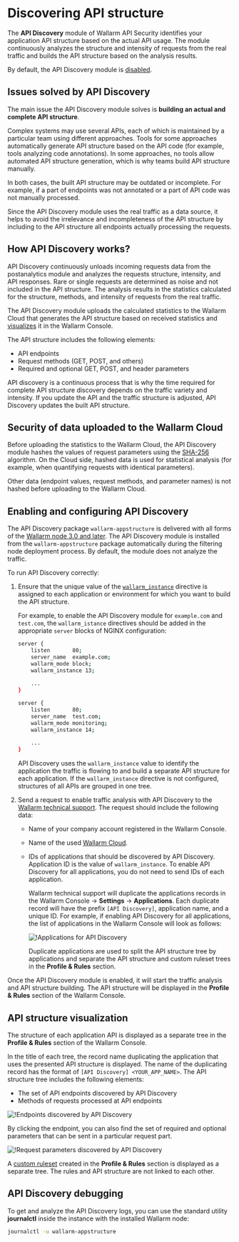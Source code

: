# Discovering API structure

The **API Discovery** module of Wallarm API Security identifies your application API structure based on the actual API usage. The module continuously analyzes the structure and intensity of requests from the real traffic and builds the API structure based on the analysis results.

By default, the API Discovery module is [disabled](#enabling-and-configuring-api-discovery).

## Issues solved by API Discovery

The main issue the API Discovery module solves is **building an actual and complete API structure**.

Complex systems may use several APIs, each of which is maintained by a particular team using different approaches. Tools for some approaches automatically generate API structure based on the API code (for example, tools analyzing code annotations). In some approaches, no tools allow automated API structure generation, which is why teams build API structure manually.

In both cases, the built API structure may be outdated or incomplete. For example, if a part of endpoints was not annotated or a part of API code was not manually processed.

Since the API Discovery module uses the real traffic as a data source, it helps to avoid the irrelevance and incompleteness of the API structure by including to the API structure all endpoints actually processing the requests.

## How API Discovery works?

API Discovery continuously unloads incoming requests data from the postanalytics module and analyzes the requests structure, intensity, and API responses. Rare or single requests are determined as noise and not included in the API structure. The analysis results in the statistics calculated for the structure, methods, and intensity of requests from the real traffic.

The API Discovery module uploads the calculated statistics to the Wallarm Cloud that generates the API structure based on received statistics and [visualizes](#api-structure-visualization) it in the Wallarm Console.

The API structure includes the following elements:

* API endpoints
* Request methods (GET, POST, and others)
* Required and optional GET, POST, and header parameters

API discovery is a continuous process that is why the time required for complete API structure discovery depends on the traffic variety and intensity. If you update the API and the traffic structure is adjusted, API Discovery updates the built API structure.

## Security of data uploaded to the Wallarm Cloud

Before uploading the statistics to the Wallarm Cloud, the API Discovery module hashes the values of request parameters using the [SHA-256](https://en.wikipedia.org/wiki/SHA-2) algorithm. On the Cloud side, hashed data is used for statistical analysis (for example, when quantifying requests with identical parameters).

Other data (endpoint values, request methods, and parameter names) is not hashed before uploading to the Wallarm Cloud.

## Enabling and configuring API Discovery

The API Discovery package `wallarm-appstructure` is delivered with all forms of the [Wallarm node 3.0 and later](../admin-en/supported-platforms.md). The API Discovery module is installed from the `wallarm-appstructure` package automatically during the filtering node deployment process. By default, the module does not analyze the traffic.

To run API Discovery correctly:

1. Ensure that the unique value of the [`wallarm_instance`](../admin-en/configure-parameters-en.md#wallarm_instance) directive is assigned to each application or environment for which you want to build the API structure.

    For example, to enable the API Discovery module for `example.com` and `test.com`, the `wallarm_istance` directives should be added in the appropriate `server` blocks of NGINX configuration:

    ```bash
    server {
        listen       80;
        server_name  example.com;
        wallarm_mode block;
        wallarm_instance 13;
        
        ...
    }
    
    server {
        listen       80;
        server_name  test.com;
        wallarm_mode monitoring;
        wallarm_instance 14;
        
        ...
    }
    ```
    API Discovery uses the `wallarm_instance` value to identify the application the traffic is flowing to and build a separate API structure for each application. If the `wallarm_instance` directive is not configured, structures of all APIs are grouped in one tree.
2. Send a request to enable traffic analysis with API Discovery to the [Wallarm technical support](mailto:support@wallarm.com). The request should include the following data:

    * Name of your company account registered in the Wallarm Console.
    * Name of the used [Wallarm Cloud](overview.md#cloud).
    * IDs of applications that should be discovered by API Discovery. Application ID is the value of `wallarm_instance`. To enable API Discovery for all applications, you do not need to send IDs of each application.

        Wallarm technical support will duplicate the applications records in the Wallarm Console → **Settings** → **Applications**. Each duplicate record will have the prefix `[API Discovery]`, application name, and a unique ID. For example, if enabling API Discovery for all applications, the list of applications in the Wallarm Console will look as follows:

        ![!Applications for API Discovery](../images/about-wallarm-waf/api-discovery/apps-for-api-discovery.png)

        Duplicate applications are used to split the API structure tree by applications and separate the API structure and custom ruleset trees in the **Profile & Rules** section.

Once the API Discovery module is enabled, it will start the traffic analysis and API structure building. The API structure will be displayed in the **Profile & Rules** section of the Wallarm Console.

## API structure visualization

The structure of each application API is displayed as a separate tree in the **Profile & Rules** section of the Wallarm Console.

In the title of each tree, the record name duplicating the application that uses the presented API structure is displayed. The name of the duplicating record has the format of `[API Discovery] <YOUR_APP_NAME>`. The API structure tree includes the following elements:

* The set of API endpoints discovered by API Discovery
* Methods of requests processed at API endpoints

![!Endpoints discovered by API Discovery](../images/about-wallarm-waf/api-discovery/discovered-api-endpoints.png)

By clicking the endpoint, you can also find the set of required and optional parameters that can be sent in a particular request part.

![!Request parameters discovered by API Discovery](../images/about-wallarm-waf/api-discovery/discovered-request-params.png)

A [custom ruleset](../user-guides/rules/intro.md) created in the **Profile & Rules** section is displayed as a separate tree. The rules and API structure are not linked to each other.

## API Discovery debugging

To get and analyze the API Discovery logs, you can use the standard utility **journalctl** inside the instance with the installed Wallarm node:

```bash
journalctl -u wallarm-appstructure
```
